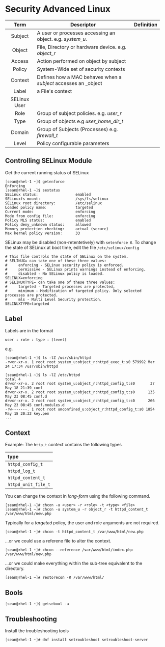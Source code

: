 # Security Advanced Linux

| Term | Descriptor | Definition |
| :--: | ----------- | --------- |
| Subject | A user or processes accessing an object.  e.g. _system_u_. |
| Object  | File, Directory or hardware device.  e.g. *object_r* |
| Access  | Action performed on object by subject |
| Policy  | System-Wide set of security contexts |
| Context | Defines how a MAC behaves when a _subject_ accesses an _object |
| Label | a File's context |
| SELinux User | |
| Role | Group of subject policies. e.g. *user_r* |
| Type | Group of objects e.g *user_home_dir_t*
| Domain | Group of Subjects (Processes) e.g. *firewall_t* |
| Level | Policy configurable parameters |

## Controlling SELinux Module
Get the current running status of SELinux
```
[sean@rhel-1 ~]$ getenforce
Enforcing
[sean@rhel-1 ~]$ sestatus
SELinux status:                 enabled
SELinuxfs mount:                /sys/fs/selinux
SELinux root directory:         /etc/selinux
Loaded policy name:             targeted
Current mode:                   enforcing
Mode from config file:          enforcing
Policy MLS status:              enabled
Policy deny_unknown status:     allowed
Memory protection checking:     actual (secure)
Max kernel policy version:      33
```
SELinux may be disabled (non-retentetively) with `setenforce 0`.  To change the state of SELinux at boot time, edit the file `/etc/selinux/config`
```
# This file controls the state of SELinux on the system.
# SELINUX= can take one of these three values:
#     enforcing - SELinux security policy is enforced.
#     permissive - SELinux prints warnings instead of enforcing.
#     disabled - No SELinux policy is loaded.
SELINUX=enforcing
# SELINUXTYPE= can take one of these three values:
#     targeted - Targeted processes are protected,
#     minimum - Modification of targeted policy. Only selected processes are protected. 
#     mls - Multi Level Security protection.
SELINUXTYPE=targeted
```

## Label

Labels are in the format
```
user : role : type : [level]
```

e.g. 
```
[sean@rhel-1 ~]$ ls -lZ /usr/sbin/httpd
-rwxr-xr-x. 1 root root system_u:object_r:httpd_exec_t:s0 579992 Mar 24 17:34 /usr/sbin/httpd

[sean@rhel-1 ~]$ ls -lZ /etc/httpd
total 4
drwxr-xr-x. 2 root root system_u:object_r:httpd_config_t:s0       37 May 18 21:39 conf
drwxr-xr-x. 2 root root system_u:object_r:httpd_config_t:s0      135 May 23 08:45 conf.d
drwxr-xr-x. 2 root root system_u:object_r:httpd_config_t:s0      266 May 23 08:45 conf.modules.d
-rw-------. 1 root root unconfined_u:object_r:httpd_config_t:s0 1854 May 18 20:32 key.pem
...
```
## Context
Example:
The `http_t` context contains the following types

| type |
| :--- |
| `httpd_config_t` |
| `httpd_log_t` |
| `httpd_content_t` |
| `httpd_unit_file_t` |

You can change the context in _long-form_ using the following command.  

```
[sean@rhel-1 ~]# chcon -u <user> -r <role> -t <type> <file>
[sean@rhel-1 ~]# chcon -u system_u -r object_r -t httpd_content_t /var/www/html/new.php
```
Typically for a _targeted_ policy, the user and role arguments are not required.
```
[sean@rhel-1 ~]# chcon -t httpd_content_t /var/www/html/new.php
```
...or we could use a referene file to alter the context.
```
[sean@rhel-1 ~]# chcon --reference /var/www/html/index.php /var/www/html/new.php
```
...or we could make everything within the sub-tree equivalent to the directory.
```
[sean@rhel-1 ~]# restorecon -R /var/www/html/
```


## Bools

```
[sean@rhel-1 ~]$ getsebool -a
```

## Troubleshooting
Install the troubleshooting tools
```
[sean@rhel-1 ~]# dnf install setroubleshoot setroubleshoot-server
```
